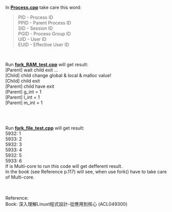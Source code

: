 <p>In <b><a href="https://github.com/PietaTony/C-Cpp_learn/blob/master/Process/Process.cpp">Process.cpp</a></b> take care this word:<blockquote cite="https://stackoverflow.com/questions/41498383/what-do-the-identifiers-pid-ppid-sid-pgid-uid-euid-mean?utm_medium=organic&utm_source=google_rich_qa&utm_campaign=google_rich_qa">
    PID - Process ID<br>
    PPID - Parent Process ID<br>
    SID - Session ID<br>
    PGID - Process Group ID<br>
    UID - User ID<br>
    EUID - Effective User ID<br>
</blockquote></p>
<br>
<p>
  Run <b><a href="https://github.com/PietaTony/C-Cpp_learn/blob/master/Process/fork_RAM_test.cpp">fork_RAM_test.cpp</a></b> will get result:<br>
    [Parent] wait child exit ...<br>
    [Child] child change global & local & malloc value!<br>
    [Child] child exit<br>
    [Parent] child have exit<br>
    [Parent] g_int = 1<br>
    [Parent] l_int = 1<br>
    [Parent] m_int = 1<br>
</p><br>
<br>
<p>
  Run <b><a href="https://github.com/PietaTony/C-Cpp_learn/blob/master/Process/fork_file_test.cpp">fork_file_test.cpp</a></b> will get result:<br>
    5932: 1<br>
    5933: 2<br>
    5932: 3<br>
    5933: 4<br>
    5932: 5<br>
    5933: 6<br>
  If is Multi-core to run this code will get defferent result.<br>
  In the book (see Reference p.117) will see, when use fork() have to take care of Multi-core.<br>
</p><br>
<br>
Reference:<br>
Book: 深入理解Linuxt程式設計-從應用到核心 (ACL049300)<br>
